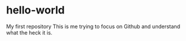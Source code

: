 # hello-world
My first repository
This is me trying to focus on Github and understand what the heck it is. 
